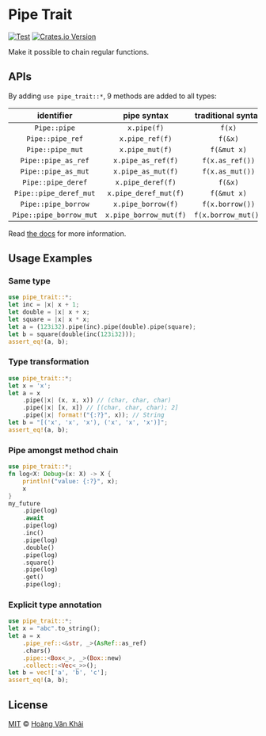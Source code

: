 # Pipe Trait

[![Test](https://github.com/KSXGitHub/pipe-trait/workflows/Test/badge.svg)](https://github.com/KSXGitHub/pipe-trait/actions?query=workflow%3ATest)
[![Crates.io Version](https://img.shields.io/crates/v/pipe-trait?logo=rust)](https://crates.io/crates/pipe-trait)

Make it possible to chain regular functions.

## APIs

By adding `use pipe_trait::*`, 9 methods are added to all types:

|        identifier       |       pipe syntax      |  traditional syntax |
|:-----------------------:|:----------------------:|:-------------------:|
| `Pipe::pipe`            | `x.pipe(f)`            | `f(x)`              |
| `Pipe::pipe_ref`        | `x.pipe_ref(f)`        | `f(&x)`             |
| `Pipe::pipe_mut`        | `x.pipe_mut(f)`        | `f(&mut x)`         |
| `Pipe::pipe_as_ref`     | `x.pipe_as_ref(f)`     | `f(x.as_ref())`     |
| `Pipe::pipe_as_mut`     | `x.pipe_as_mut(f)`     | `f(x.as_mut())`     |
| `Pipe::pipe_deref`      | `x.pipe_deref(f)`      | `f(&x)`             |
| `Pipe::pipe_deref_mut`  | `x.pipe_deref_mut(f)`  | `f(&mut x)`         |
| `Pipe::pipe_borrow`     | `x.pipe_borrow(f)`     | `f(x.borrow())`     |
| `Pipe::pipe_borrow_mut` | `x.pipe_borrow_mut(f)` | `f(x.borrow_mut())` |

Read [the docs](https://docs.rs/pipe-trait) for more information.

## Usage Examples

### Same type

```rust
use pipe_trait::*;
let inc = |x| x + 1;
let double = |x| x + x;
let square = |x| x * x;
let a = (123i32).pipe(inc).pipe(double).pipe(square);
let b = square(double(inc(123i32)));
assert_eq!(a, b);
```

### Type transformation

```rust
use pipe_trait::*;
let x = 'x';
let a = x
    .pipe(|x| (x, x, x)) // (char, char, char)
    .pipe(|x| [x, x]) // [(char, char, char); 2]
    .pipe(|x| format!("{:?}", x)); // String
let b = "[('x', 'x', 'x'), ('x', 'x', 'x')]";
assert_eq!(a, b);
```

### Pipe amongst method chain

```rust
use pipe_trait::*;
fn log<X: Debug>(x: X) -> X {
    println!("value: {:?}", x);
    x
}
my_future
    .pipe(log)
    .await
    .pipe(log)
    .inc()
    .pipe(log)
    .double()
    .pipe(log)
    .square()
    .pipe(log)
    .get()
    .pipe(log);
```

### Explicit type annotation

```rust
use pipe_trait::*;
let x = "abc".to_string();
let a = x
    .pipe_ref::<&str, _>(AsRef::as_ref)
    .chars()
    .pipe::<Box<_>, _>(Box::new)
    .collect::<Vec<_>>();
let b = vec!['a', 'b', 'c'];
assert_eq!(a, b);
```

## License

[MIT](https://git.io/JfgHW) © [Hoàng Văn Khải](https://github.com/KSXGitHub/)
